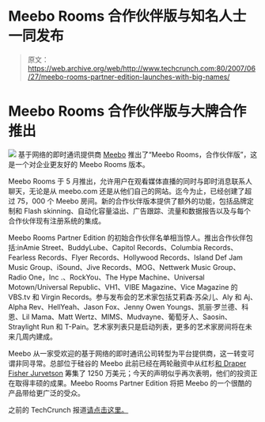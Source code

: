 # Meebo Rooms 合作伙伴版与知名人士一同发布 

> 原文：<https://web.archive.org/web/http://www.techcrunch.com:80/2007/06/27/meebo-rooms-partner-edition-launches-with-big-names/>

# Meebo Rooms 合作伙伴版与大牌合作推出

[![](img/45c7136dab61de4ac7e8b98e6a2a4d14.png)](https://web.archive.org/web/20221129041400/http://wwwl.meebo.com/rooms/) 基于网络的即时通讯提供商 [Meebo](https://web.archive.org/web/20221129041400/http://www.meebo.com/) 推出了“Meebo Rooms，合作伙伴版”，这是一个对企业更友好的 Meebo Rooms 版本。

Meebo Rooms 于 5 月推出，允许用户在观看媒体直播的同时与即时消息联系人聊天，无论是从 meebo.com 还是从他们自己的网站。迄今为止，已经创建了超过 75，000 个 Meebo 房间。新的合作伙伴版本提供了额外的功能，包括品牌定制和 Flash skinning、自动化容量溢出、广告跟踪、流量和数据报告以及与每个合作伙伴现有注册系统的集成。

Meebo Rooms Partner Edition 的初始合作伙伴名单相当惊人。推出合作伙伴包括:inAmie Street、BuddyLube、Capitol Records、Columbia Records、Fearless Records、Flyer Records、Hollywood Records、Island Def Jam Music Group、iSound、Jive Records、MOG、Nettwerk Music Group、Radio One，Inc .、RockYou、The Hype Machine、Universal Motown/Universal Republic、VH1、VIBE Magazine、Vice Magazine 的 VBS.tv 和 Virgin Records。参与发布会的艺术家包括艾莉森·苏朵儿、Aly 和 Aj、Alpha Rev、HellYeah、Jason Fox、Jenny Owen Youngs、凯丽·罗兰德、科恩、Lil Mama、Matt Wertz、MIMS、Mudvayne、葡萄牙人、Saosin、Straylight Run 和 T-Pain。艺术家列表只是启动列表，更多的艺术家房间将在未来几周内建成。

Meebo 从一家受欢迎的基于网络的即时通讯公司转型为平台提供商，这一转变可谓非同寻常。总部位于硅谷的 Meebo 此前已经在两轮融资中从红杉[和 Draper Fisher Jurvetson](https://web.archive.org/web/20221129041400/http://www.beta.techcrunch.com/2005/12/16/meebo-confirms-sequoia-funding/) 筹集了 1250 万美元；今天的声明似乎再次表明，他们的投资正在取得丰硕的成果。Meebo Rooms Partner Edition 将把 Meebo 的一个很酷的产品带给更广泛的受众。

之前的 TechCrunch 报道[请点击这里。](https://web.archive.org/web/20221129041400/http://www.beta.techcrunch.com/tag/meebo)